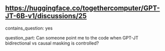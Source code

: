 ## https://huggingface.co/togethercomputer/GPT-JT-6B-v1/discussions/25

contains_question: yes

question_part: Can someone point me to the code when GPT-JT bidirectional vs causal masking is controlled?